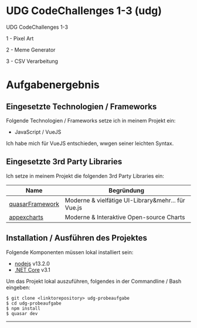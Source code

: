 # UDG CodeChallenges 1-3 (udg)

UDG CodeChallenges 1-3

1 - Pixel Art

2 - Meme Generator

3 - CSV Verarbeitung

# Aufgabenergebnis

## Eingesetzte Technologien / Frameworks

Folgende Technologien / Frameworks setze ich in meinem Projekt ein:

- JavaScript / VueJS

Ich habe mich für VueJS entschieden, wwgen seiner leichten Syntax.

## Eingesetzte 3rd Party Libraries

Ich setze in meinem Projekt die folgenden 3rd Party Libraries ein:

Name | Begründung
--- | ---
[quasarFramework](https://quasar.dev/) | Moderne & vielfätige UI-Library&mehr... für Vue.js
[appexcharts](https://apexcharts.com/) | Moderne & Interaktive Open-source Charts

## Installation / Ausführen des Projektes

Folgende Komponenten müssen lokal installiert sein:

- [nodejs](https://nodejs.org/en/) v13.2.0
- [.NET Core](https://dotnet.microsoft.com/download) v3.1

Um das Projekt lokal auszuführen, folgendes in der Commandline / Bash eingeben:

```console
$ git clone <linktorepository> udg-probeaufgabe
$ cd udg-probeaufgabe
$ npm install
$ quasar dev
```
---
